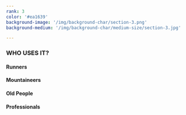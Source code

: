 ```yaml
---
rank: 3
color: '#ea1639'
background-image: '/img/background-char/section-3.png'
background-medium: '/img/background-char/medium-size/section-3.jpg'

---
```


<h3>WHO USES IT?</h3>
<h4>Runners</h4>
<h4>Mountaineers</h4>
<h4>Old People</h4>
<h4>Professionals</h4>
